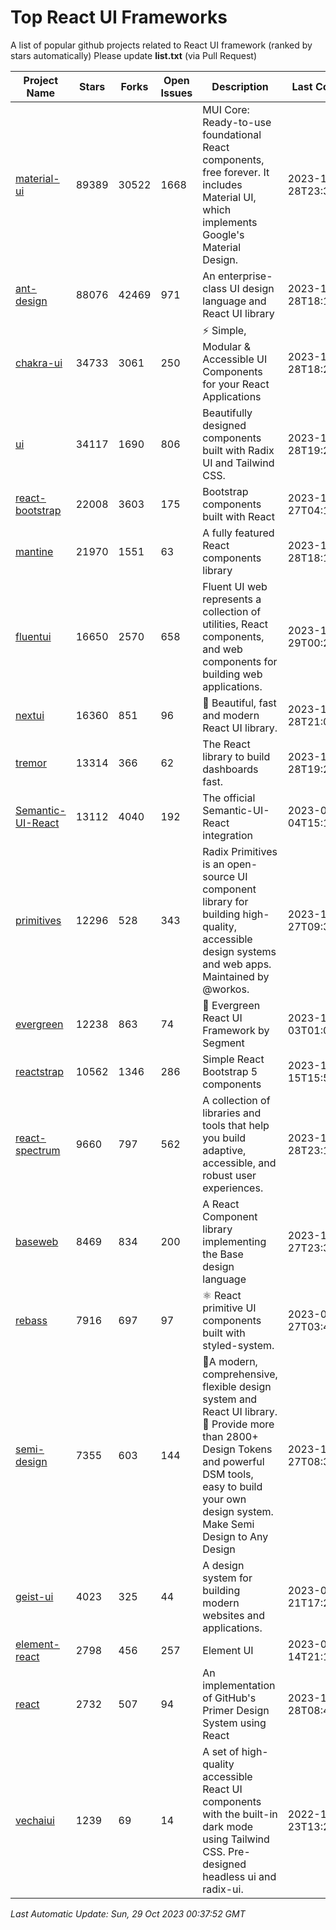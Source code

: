 # Top React UI Frameworks

A list of popular github projects related to React UI framework (ranked by stars automatically)
Please update **list.txt** (via Pull Request)

| Project Name | Stars | Forks | Open Issues | Description | Last Commit |
| ------------ | ----- | ----- | ----------- | ----------- | ----------- |
| [material-ui](https://github.com/mui/material-ui) |89389|30522|1668|MUI Core: Ready-to-use foundational React components, free forever. It includes Material UI, which implements Google&#39;s Material Design.|2023-10-28T23:35:43Z|
| [ant-design](https://github.com/ant-design/ant-design) |88076|42469|971|An enterprise-class UI design language and React UI library|2023-10-28T18:11:18Z|
| [chakra-ui](https://github.com/chakra-ui/chakra-ui) |34733|3061|250|⚡️ Simple, Modular &amp; Accessible UI Components for your React Applications|2023-10-28T18:26:45Z|
| [ui](https://github.com/shadcn-ui/ui) |34117|1690|806|Beautifully designed components built with Radix UI and Tailwind CSS.|2023-10-28T19:27:44Z|
| [react-bootstrap](https://github.com/react-bootstrap/react-bootstrap) |22008|3603|175|Bootstrap components built with React|2023-10-27T04:12:15Z|
| [mantine](https://github.com/mantinedev/mantine) |21970|1551|63|A fully featured React components library|2023-10-28T18:18:08Z|
| [fluentui](https://github.com/microsoft/fluentui) |16650|2570|658|Fluent UI web represents a collection of utilities, React components, and web components for building web applications.|2023-10-29T00:24:41Z|
| [nextui](https://github.com/nextui-org/nextui) |16360|851|96|🚀   Beautiful, fast and modern React UI library.|2023-10-28T21:08:12Z|
| [tremor](https://github.com/tremorlabs/tremor) |13314|366|62|The React library to build dashboards fast.|2023-10-28T19:21:39Z|
| [Semantic-UI-React](https://github.com/Semantic-Org/Semantic-UI-React) |13112|4040|192|The official Semantic-UI-React integration|2023-09-04T15:15:33Z|
| [primitives](https://github.com/radix-ui/primitives) |12296|528|343|Radix Primitives is an open-source UI component library for building high-quality, accessible design systems and web apps. Maintained by @workos.|2023-10-27T09:31:20Z|
| [evergreen](https://github.com/segmentio/evergreen) |12238|863|74|🌲 Evergreen React UI Framework by Segment|2023-10-03T01:06:57Z|
| [reactstrap](https://github.com/reactstrap/reactstrap) |10562|1346|286|Simple React Bootstrap 5 components|2023-10-15T15:54:56Z|
| [react-spectrum](https://github.com/adobe/react-spectrum) |9660|797|562|A collection of libraries and tools that help you build adaptive, accessible, and robust user experiences.|2023-10-28T23:11:51Z|
| [baseweb](https://github.com/uber/baseweb) |8469|834|200|A React Component library implementing the Base design language|2023-10-27T23:30:25Z|
| [rebass](https://github.com/rebassjs/rebass) |7916|697|97|:atom_symbol: React primitive UI components built with styled-system.|2023-07-27T03:42:53Z|
| [semi-design](https://github.com/DouyinFE/semi-design) |7355|603|144|🚀A modern, comprehensive, flexible design system and React UI library. 🎨 Provide more than 2800+ Design Tokens and powerful DSM tools, easy to build your own design system. Make Semi Design to Any Design|2023-10-27T08:31:42Z|
| [geist-ui](https://github.com/geist-org/geist-ui) |4023|325|44|A design system for building modern websites and applications.|2023-04-21T17:25:25Z|
| [element-react](https://github.com/ElemeFE/element-react) |2798|456|257|Element UI|2023-01-14T21:13:08Z|
| [react](https://github.com/primer/react) |2732|507|94|An implementation of GitHub&#39;s Primer Design System using React|2023-10-28T08:42:58Z|
| [vechaiui](https://github.com/vechai/vechaiui) |1239|69|14|A set of high-quality accessible React UI components with the built-in dark mode using Tailwind CSS. Pre-designed headless ui and radix-ui.|2022-12-23T13:29:41Z|

*Last Automatic Update: Sun, 29 Oct 2023 00:37:52 GMT*